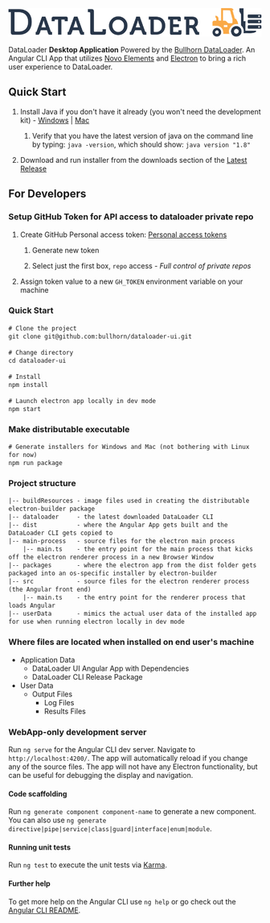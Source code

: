![DataLoader Logo](dataloader.png)

DataLoader **Desktop Application** Powered by the [Bullhorn DataLoader](https://github.com/bullhorn/dataloader). An Angular CLI App that utilizes [Novo Elements](http://bullhorn.github.io/novo-elements/) and [Electron](https://electron.atom.io/) to bring a rich user experience to DataLoader. 

## Quick Start

 1. Install Java if you don't have it already (you won't need the development kit) - [Windows](http://javadl.oracle.com/webapps/download/AutoDL?BundleId=210182) | [Mac](http://www.oracle.com/technetwork/java/javase/downloads/jdk8-downloads-2133151.html)
 
    1. Verify that you have the latest version of java on the command line by typing: `java -version`, which should show: `java version "1.8"`

 2. Download and run installer from the downloads section of the [Latest Release](https://github.com/bullhorn/dataloader-ui/releases/latest)

## For Developers

### Setup GitHub Token for API access to dataloader private repo

 1. Create GitHub Personal access token: [Personal access tokens](https://github.com/settings/tokens)

    1. Generate new token
    
    2. Select just the first box, `repo` access - _Full control of private repos_
 
 2. Assign token value to a new `GH_TOKEN` environment variable on your machine

### Quick Start

```
# Clone the project
git clone git@github.com:bullhorn/dataloader-ui.git

# Change directory
cd dataloader-ui

# Install
npm install

# Launch electron app locally in dev mode
npm start
```

### Make distributable executable

```
# Generate installers for Windows and Mac (not bothering with Linux for now)
npm run package
```

### Project structure

```
|-- buildResources - image files used in creating the distributable electron-builder package
|-- dataloader     - the latest downloaded DataLoader CLI
|-- dist           - where the Angular App gets built and the DataLoader CLI gets copied to
|-- main-process   - source files for the electron main process
    |-- main.ts    - the entry point for the main process that kicks off the electron renderer process in a new Browser Window
|-- packages       - where the electron app from the dist folder gets packaged into an os-specific installer by electron-builder
|-- src            - source files for the electron renderer process (the Angular front end)
    |-- main.ts    - the entry point for the renderer process that loads Angular
|-- userData       - mimics the actual user data of the installed app for use when running electron locally in dev mode
```

### Where files are located when installed on end user's machine

 * Application Data
   * DataLoader UI Angular App with Dependencies
   * DataLoader CLI Release Package
 * User Data
   * Output Files
     * Log Files
     * Results Files

### WebApp-only development server

Run `ng serve` for the Angular CLI dev server. Navigate to `http://localhost:4200/`. The app will automatically reload if you change any of the source files. The app will not have any Electron functionality, but can be useful for debugging the display and navigation.

#### Code scaffolding

Run `ng generate component component-name` to generate a new component. You can also use `ng generate directive|pipe|service|class|guard|interface|enum|module`.

#### Running unit tests

Run `ng test` to execute the unit tests via [Karma](https://karma-runner.github.io).

#### Further help

To get more help on the Angular CLI use `ng help` or go check out the [Angular CLI README](https://github.com/angular/angular-cli/blob/master/README.md).
